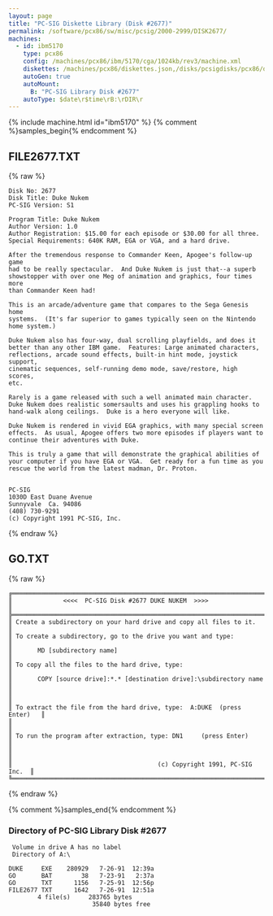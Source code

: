 ```yaml
---
layout: page
title: "PC-SIG Diskette Library (Disk #2677)"
permalink: /software/pcx86/sw/misc/pcsig/2000-2999/DISK2677/
machines:
  - id: ibm5170
    type: pcx86
    config: /machines/pcx86/ibm/5170/cga/1024kb/rev3/machine.xml
    diskettes: /machines/pcx86/diskettes.json,/disks/pcsigdisks/pcx86/diskettes.json
    autoGen: true
    autoMount:
      B: "PC-SIG Library Disk #2677"
    autoType: $date\r$time\rB:\rDIR\r
---
```


{% include machine.html id="ibm5170" %}
{% comment %}samples_begin{% endcomment %}

## FILE2677.TXT

{% raw %}
```
Disk No: 2677
Disk Title: Duke Nukem
PC-SIG Version: S1

Program Title: Duke Nukem
Author Version: 1.0
Author Registration: $15.00 for each episode or $30.00 for all three.
Special Requirements: 640K RAM, EGA or VGA, and a hard drive.

After the tremendous response to Commander Keen, Apogee's follow-up game
had to be really spectacular.  And Duke Nukem is just that--a superb
showstopper with over one Meg of animation and graphics, four times more
than Commander Keen had!

This is an arcade/adventure game that compares to the Sega Genesis home
systems.  (It's far superior to games typically seen on the Nintendo
home system.)

Duke Nukem also has four-way, dual scrolling playfields, and does it
better than any other IBM game.  Features: Large animated characters,
reflections, arcade sound effects, built-in hint mode, joystick support,
cinematic sequences, self-running demo mode, save/restore, high scores,
etc.

Rarely is a game released with such a well animated main character.
Duke Nukem does realistic somersaults and uses his grappling hooks to
hand-walk along ceilings.  Duke is a hero everyone will like.

Duke Nukem is rendered in vivid EGA graphics, with many special screen
effects.  As usual, Apogee offers two more episodes if players want to
continue their adventures with Duke.

This is truly a game that will demonstrate the graphical abilities of
your computer if you have EGA or VGA.  Get ready for a fun time as you
rescue the world from the latest madman, Dr. Proton.


PC-SIG
1030D East Duane Avenue
Sunnyvale  Ca. 94086
(408) 730-9291
(c) Copyright 1991 PC-SIG, Inc.
```
{% endraw %}

## GO.TXT

{% raw %}
```
╔═════════════════════════════════════════════════════════════════════════╗
║              <<<<  PC-SIG Disk #2677 DUKE NUKEM  >>>>                   ║
╠═════════════════════════════════════════════════════════════════════════╣
║ Create a subdirectory on your hard drive and copy all files to it.      ║
║ To create a subdirectory, go to the drive you want and type:            ║
║       MD [subdirectory name]                                            ║
║ To copy all the files to the hard drive, type:                          ║
║       COPY [source drive]:*.* [destination drive]:\subdirectory name    ║
║                                                                         ║
║ To extract the file from the hard drive, type:  A:DUKE  (press Enter)   ║
║                                                                         ║
║ To run the program after extraction, type: DN1     (press Enter)        ║
║                                                                         ║
║                                        (c) Copyright 1991, PC-SIG Inc.  ║
╚═════════════════════════════════════════════════════════════════════════╝
```
{% endraw %}

{% comment %}samples_end{% endcomment %}

### Directory of PC-SIG Library Disk #2677

     Volume in drive A has no label
     Directory of A:\

    DUKE     EXE    280929   7-26-91  12:39a
    GO       BAT        38   7-23-91   2:37a
    GO       TXT      1156   7-25-91  12:56p
    FILE2677 TXT      1642   7-26-91  12:51a
            4 file(s)     283765 bytes
                           35840 bytes free
